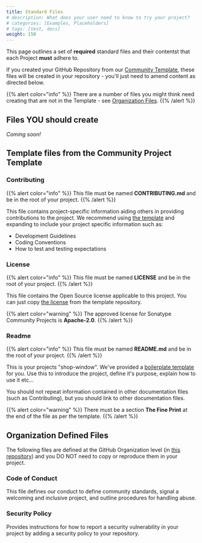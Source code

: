 ```yaml
---
title: Standard Files
# description: What does your user need to know to try your project?
# categories: [Examples, Placeholders]
# tags: [test, docs]
weight: 150
---
```


This page outlines a set of **required** standard files and their contentst that each Project **must** adhere to.

If you created your GitHub Repository from our [Community Template](https://github.com/sonatype-nexus-community/community-project-template), these files will be created in your repository - you'll just need to amend content as directed below.

{{% alert color="info" %}}
There are a number of files you might think need creating that are not in the Template - see [Organization Files](#organization-defined-files).
{{% /alert %}}

## Files **YOU** should create

*Coming soon!*

## Template files from the Community Project Template

### Contributing

{{% alert color="info" %}}
This file must be named **CONTRIBUTING.md** and be in the root of your project.
{{% /alert %}}

This file contains project-specific information aiding others in providing contributions to the project. We recommend using [the template](https://github.com/sonatype-nexus-community/community-project-template/blob/main/CONTRIBUTING.md) and expanding to include your project specific information such as:

- Development Guidelines
- Coding Conventions
- How to test and testing expectations

### License

{{% alert color="info" %}}
This file must be named **LICENSE** and be in the root of your project.
{{% /alert %}}

This file contains the Open Source license applicable to this project. You can just copy [the license](https://github.com/sonatype-nexus-community/community-project-template/blob/main/LICENSE) from the template repository.

{{% alert color="warning" %}}
The approved license for Sonatype Community Projects is **Apache-2.0**.
{{% /alert %}}

### Readme

{{% alert color="info" %}}
This file must be named **README.md** and be in the root of your project.
{{% /alert %}}

This is your projects "shop-window". We've provided a [boilerplate template](https://github.com/sonatype-nexus-community/community-project-template/blob/main/README.md) for you. Use this to introduce the project, define it's purpose, explain how to use it etc...

You should not repeat information contained in other documentation files (such as Contributing), but you should link to other documentation files.

{{% alert color="warning" %}}
There must be a section **The Fine Print** at the end of the file as per the template.
{{% /alert %}}

## Organization Defined Files

The following files are defined at the GitHub Organization level (in [this repository](https://github.com/sonatype-nexus-community/.github)) and you DO NOT need to copy or reproduce
them in your project.

### Code of Conduct

This file defines our conduct to define community standards, signal a welcoming and inclusive project, and outline procedures for handling abuse.

### Security Policy

Provides instructions for how to report a security vulnerability in your project by adding a security policy to your repository.